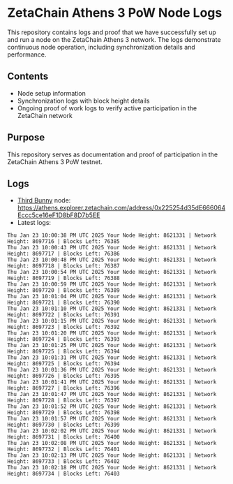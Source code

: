 # ZetaChain Athens 3 PoW Node Logs
This repository contains logs and proof that we have successfully set up and run a node on the ZetaChain Athens 3 network. The logs demonstrate continuous node operation, including synchronization details and performance.

## Contents
- Node setup information
- Synchronization logs with block height details
- Ongoing proof of work logs to verify active participation in the ZetaChain network

## Purpose
This repository serves as documentation and proof of participation in the ZetaChain Athens 3 PoW testnet.

## Logs

- [Third Bunny](https://thirdbunny.xyz/) node: https://athens.explorer.zetachain.com/address/0x225254d35dE666064Eccc5ce16eF1D8bF8D7b5EE
- Latest logs:
```
Thu Jan 23 10:00:38 PM UTC 2025 Your Node Height: 8621331 | Network Height: 8697716 | Blocks Left: 76385
Thu Jan 23 10:00:43 PM UTC 2025 Your Node Height: 8621331 | Network Height: 8697717 | Blocks Left: 76386
Thu Jan 23 10:00:48 PM UTC 2025 Your Node Height: 8621331 | Network Height: 8697718 | Blocks Left: 76387
Thu Jan 23 10:00:54 PM UTC 2025 Your Node Height: 8621331 | Network Height: 8697719 | Blocks Left: 76388
Thu Jan 23 10:00:59 PM UTC 2025 Your Node Height: 8621331 | Network Height: 8697720 | Blocks Left: 76389
Thu Jan 23 10:01:04 PM UTC 2025 Your Node Height: 8621331 | Network Height: 8697721 | Blocks Left: 76390
Thu Jan 23 10:01:10 PM UTC 2025 Your Node Height: 8621331 | Network Height: 8697722 | Blocks Left: 76391
Thu Jan 23 10:01:15 PM UTC 2025 Your Node Height: 8621331 | Network Height: 8697723 | Blocks Left: 76392
Thu Jan 23 10:01:20 PM UTC 2025 Your Node Height: 8621331 | Network Height: 8697724 | Blocks Left: 76393
Thu Jan 23 10:01:25 PM UTC 2025 Your Node Height: 8621331 | Network Height: 8697725 | Blocks Left: 76394
Thu Jan 23 10:01:31 PM UTC 2025 Your Node Height: 8621331 | Network Height: 8697725 | Blocks Left: 76394
Thu Jan 23 10:01:36 PM UTC 2025 Your Node Height: 8621331 | Network Height: 8697726 | Blocks Left: 76395
Thu Jan 23 10:01:41 PM UTC 2025 Your Node Height: 8621331 | Network Height: 8697727 | Blocks Left: 76396
Thu Jan 23 10:01:47 PM UTC 2025 Your Node Height: 8621331 | Network Height: 8697728 | Blocks Left: 76397
Thu Jan 23 10:01:52 PM UTC 2025 Your Node Height: 8621331 | Network Height: 8697729 | Blocks Left: 76398
Thu Jan 23 10:01:57 PM UTC 2025 Your Node Height: 8621331 | Network Height: 8697730 | Blocks Left: 76399
Thu Jan 23 10:02:02 PM UTC 2025 Your Node Height: 8621331 | Network Height: 8697731 | Blocks Left: 76400
Thu Jan 23 10:02:08 PM UTC 2025 Your Node Height: 8621331 | Network Height: 8697732 | Blocks Left: 76401
Thu Jan 23 10:02:13 PM UTC 2025 Your Node Height: 8621331 | Network Height: 8697733 | Blocks Left: 76402
Thu Jan 23 10:02:18 PM UTC 2025 Your Node Height: 8621331 | Network Height: 8697734 | Blocks Left: 76403
```
